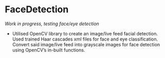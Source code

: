# FaceDetection
 *Work in progress, testing face/eye detection*
* Utilised OpenCV library to create an image/live feed facial detection. Used trained Haar cascades xml files for face and eye classification. Convert said image/live feed into grayscale images for face detection using OpenCV’s in-built functions.
